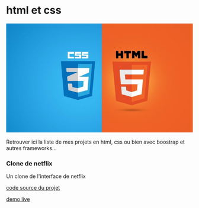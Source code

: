 # html et css 

![html_css](HTML5.jpg)

Retrouver ici la liste de mes projets en html, css ou bien avec boostrap et autres frameworks...

### Clone de netflix
Un clone de l'interface de netflix

[code source du projet](https://github.com/StevenLignereux/netflix_clone)

[demo live](https://stevenlignereux.github.io/netflix_clone/)
